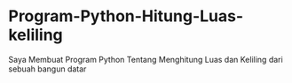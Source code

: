 # Program-Python-Hitung-Luas-keliling
Saya Membuat Program Python Tentang Menghitung Luas dan Keliling dari sebuah bangun datar
